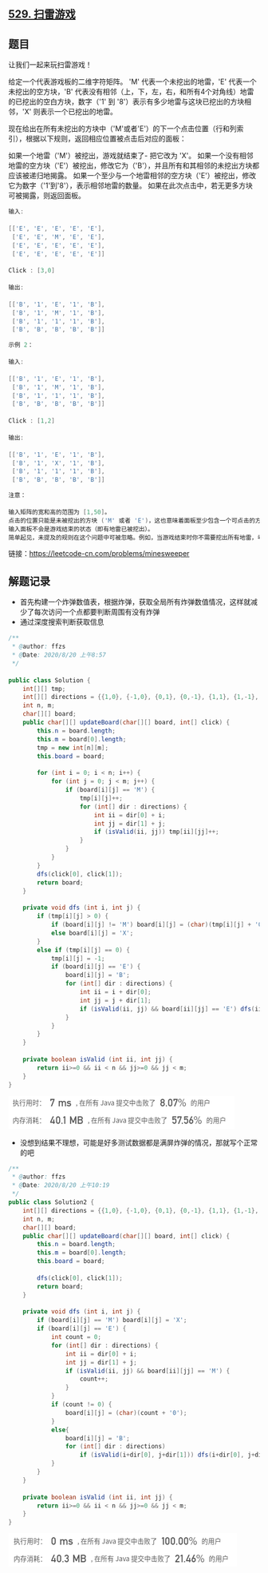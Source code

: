 ## [529. 扫雷游戏](https://leetcode-cn.com/problems/minesweeper/)

## 题目

让我们一起来玩扫雷游戏！

给定一个代表游戏板的二维字符矩阵。 'M' 代表一个未挖出的地雷，'E' 代表一个未挖出的空方块，'B' 代表没有相邻（上，下，左，右，和所有4个对角线）地雷的已挖出的空白方块，数字（'1' 到 '8'）表示有多少地雷与这块已挖出的方块相邻，'X' 则表示一个已挖出的地雷。

现在给出在所有未挖出的方块中（'M'或者'E'）的下一个点击位置（行和列索引），根据以下规则，返回相应位置被点击后对应的面板：

如果一个地雷（'M'）被挖出，游戏就结束了- 把它改为 'X'。
如果一个没有相邻地雷的空方块（'E'）被挖出，修改它为（'B'），并且所有和其相邻的未挖出方块都应该被递归地揭露。
如果一个至少与一个地雷相邻的空方块（'E'）被挖出，修改它为数字（'1'到'8'），表示相邻地雷的数量。
如果在此次点击中，若无更多方块可被揭露，则返回面板。

```java
输入: 

[['E', 'E', 'E', 'E', 'E'],
 ['E', 'E', 'M', 'E', 'E'],
 ['E', 'E', 'E', 'E', 'E'],
 ['E', 'E', 'E', 'E', 'E']]

Click : [3,0]

输出: 

[['B', '1', 'E', '1', 'B'],
 ['B', '1', 'M', '1', 'B'],
 ['B', '1', '1', '1', 'B'],
 ['B', 'B', 'B', 'B', 'B']]
```



```java
示例 2：

输入: 

[['B', '1', 'E', '1', 'B'],
 ['B', '1', 'M', '1', 'B'],
 ['B', '1', '1', '1', 'B'],
 ['B', 'B', 'B', 'B', 'B']]

Click : [1,2]

输出: 

[['B', '1', 'E', '1', 'B'],
 ['B', '1', 'X', '1', 'B'],
 ['B', '1', '1', '1', 'B'],
 ['B', 'B', 'B', 'B', 'B']]


```

 

```java
注意：

输入矩阵的宽和高的范围为 [1,50]。
点击的位置只能是未被挖出的方块 ('M' 或者 'E')，这也意味着面板至少包含一个可点击的方块。
输入面板不会是游戏结束的状态（即有地雷已被挖出）。
简单起见，未提及的规则在这个问题中可被忽略。例如，当游戏结束时你不需要挖出所有地雷，考虑所有你可能赢得游戏或标记方块的情况。
```


链接：https://leetcode-cn.com/problems/minesweeper

## 解题记录

+ 首先构建一个炸弹数值表，根据炸弹，获取全局所有炸弹数值情况，这样就减少了每次访问一个点都要判断周围有没有炸弹
+ 通过深度搜索判断获取信息



```java
/**
 * @author: ffzs
 * @Date: 2020/8/20 上午8:57
 */

public class Solution {
    int[][] tmp;
    int[][] directions = {{1,0}, {-1,0}, {0,1}, {0,-1}, {1,1}, {1,-1}, {-1,1}, {-1,-1}};
    int n, m;
    char[][] board;
    public char[][] updateBoard(char[][] board, int[] click) {
        this.n = board.length;
        this.m = board[0].length;
        tmp = new int[n][m];
        this.board = board;

        for (int i = 0; i < n; i++) {
            for (int j = 0; j < m; j++) {
                if (board[i][j] == 'M') {
                    tmp[i][j]++;
                    for (int[] dir : directions) {
                        int ii = dir[0] + i;
                        int jj = dir[1] + j;
                        if (isValid(ii, jj)) tmp[ii][jj]++;
                    }
                }
            }
        }
        dfs(click[0], click[1]);
        return board;
    }

    private void dfs (int i, int j) {
        if (tmp[i][j] > 0) {
            if (board[i][j] != 'M') board[i][j] = (char)(tmp[i][j] + '0');
            else board[i][j] = 'X';
        }
        else if (tmp[i][j] == 0) {
            tmp[i][j] = -1;
            if (board[i][j] == 'E') {
                board[i][j] = 'B';
                for (int[] dir : directions) {
                    int ii = i + dir[0];
                    int jj = j + dir[1];
                    if (isValid(ii, jj) && board[ii][jj] == 'E') dfs(ii, jj);
                }
            }
        }
    }

    private boolean isValid (int ii, int jj) {
        return ii>=0 && ii < n && jj>=0 && jj < m;
    }
}
```

![image-20200820101846650](README.assets/image-20200820101846650.png)

+ 没想到结果不理想，可能是好多测试数据都是满屏炸弹的情况，那就写个正常的吧

```java
/**
 * @author: ffzs
 * @Date: 2020/8/20 上午10:19
 */
public class Solution2 {
    int[][] directions = {{1,0}, {-1,0}, {0,1}, {0,-1}, {1,1}, {1,-1}, {-1,1}, {-1,-1}};
    int n, m;
    char[][] board;
    public char[][] updateBoard(char[][] board, int[] click) {
        this.n = board.length;
        this.m = board[0].length;
        this.board = board;

        dfs(click[0], click[1]);
        return board;
    }

    private void dfs (int i, int j) {
        if (board[i][j] == 'M') board[i][j] = 'X';
        if (board[i][j] == 'E') {
            int count = 0;
            for (int[] dir : directions) {
                int ii = dir[0] + i;
                int jj = dir[1] + j;
                if (isValid(ii, jj) && board[ii][jj] == 'M') {
                    count++;
                }
            }
            if (count != 0) {
                board[i][j] = (char)(count + '0');
            }
            else{
                board[i][j] = 'B';
                for (int[] dir : directions)
                    if (isValid(i+dir[0], j+dir[1])) dfs(i+dir[0], j+dir[1]);
            }
        }
    }

    private boolean isValid (int ii, int jj) {
        return ii>=0 && ii < n && jj>=0 && jj < m;
    }
}
```

![image-20200820102809592](README.assets/image-20200820102809592.png)